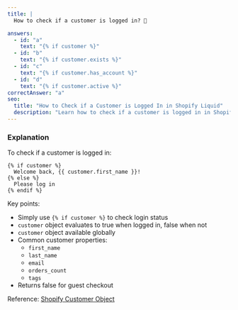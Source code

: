 ```yaml
---
title: |
  How to check if a customer is logged in? 👤

answers:
  - id: "a"
    text: "{% if customer %}"
  - id: "b"
    text: "{% if customer.exists %}"
  - id: "c"
    text: "{% if customer.has_account %}"
  - id: "d"
    text: "{% if customer.active %}"
correctAnswer: "a"
seo:
  title: "How to Check if a Customer is Logged In in Shopify Liquid"
  description: "Learn how to check if a customer is logged in in Shopify using Liquid code. Understand the difference between customer and customer.has_account."
---
```


### Explanation

To check if a customer is logged in:

```liquid
{% if customer %}
  Welcome back, {{ customer.first_name }}!
{% else %}
  Please log in
{% endif %}
```

Key points:
- Simply use `{% if customer %}` to check login status
- `customer` object evaluates to true when logged in, false when not
- `customer` object available globally
- Common customer properties:
  - `first_name`
  - `last_name`
  - `email`
  - `orders_count`
  - `tags`
- Returns false for guest checkout

Reference: [Shopify Customer Object](https://shopify.dev/docs/api/liquid/objects/customer) 